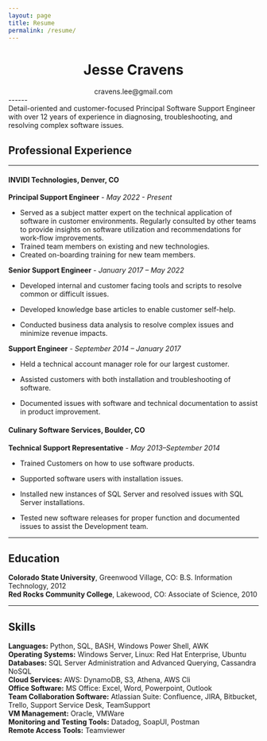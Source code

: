 ```yaml
---
layout: page
title: Resume
permalink: /resume/
---
```

<div style='text-align: center;'>
<h1>Jesse Cravens</h1>
</div>

<div style='text-align: center;'>
cravens.lee@gmail.com
</div>
------

<br>
Detail-oriented and customer-focused Principal Software Support Engineer with over 12 years of
experience in diagnosing, troubleshooting, and resolving complex software issues.
<br>

## Professional Experience

------

#### INVIDI Technologies, Denver, CO
**Principal Support Engineer**  -  *May 2022 - Present*


- Served as a subject matter expert on the technical application of software in customer
  environments. Regularly consulted by other teams to provide insights on software utilization and
  recommendations for work-flow improvements.
- Trained team members on existing and new technologies.
- Created on-boarding training for new team members.

**Senior Support Engineer**  -  *January 2017 – May 2022*


- Developed internal and customer facing tools and scripts to resolve common or difficult issues.

- Developed knowledge base articles to enable customer self-help.
- Conducted business data analysis to resolve complex issues and minimize revenue impacts.

**Support Engineer**  -  *September 2014 – January 2017*


- Held a technical account manager role for our largest customer.

- Assisted customers with both installation and troubleshooting of software.
- Documented issues with software and technical documentation to assist in product improvement.



#### Culinary Software Services, Boulder, CO

**Technical Support Representative**  -  *May 2013–September 2014*

- Trained Customers on how to use software products.

- Supported software users with installation issues.
- Installed new instances of SQL Server and resolved issues with SQL Server installations.
- Tested new software releases for proper function and documented issues to assist the Development team.

------

## Education


**Colorado State University**, Greenwood Village, CO: B.S. Information Technology, 2012\
**Red Rocks Community College**, Lakewood, CO: Associate of Science, 2010

------


## Skills

**Languages:** Python, SQL, BASH, Windows Power Shell, AWK\
**Operating Systems:** Windows Server, Linux: Red Hat Enterprise, Ubuntu\
**Databases:** SQL Server Administration and Advanced Querying, Cassandra NoSQL\
**Cloud Services:** AWS: DynamoDB, S3, Athena, AWS Cli\
**Office Software:** MS Office: Excel, Word, Powerpoint, Outlook\
**Team Collaboration Software:** Atlassian Suite: Confluence, JIRA, Bitbucket, Trello, Support Service
Desk, TeamSupport\
**VM Management:** Oracle, VMWare\
**Monitoring and Testing Tools:** Datadog, SoapUI, Postman\
**Remote Access Tools:** Teamviewer
